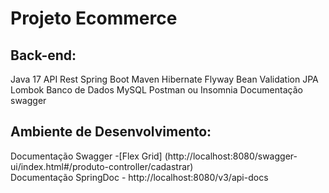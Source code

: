 <h1>Projeto Ecommerce</h1>


<h2>Back-end:</h2>
Java 17
API Rest
Spring Boot
Maven
Hibernate
Flyway
Bean Validation
JPA
Lombok
Banco de Dados MySQL
Postman ou Insomnia
Documentação swagger

<h2>Ambiente de Desenvolvimento:</h2>
Documentação Swagger -[Flex Grid] (http://localhost:8080/swagger-ui/index.html#/produto-controller/cadastrar)
<br>
Documentação SpringDoc - http://localhost:8080/v3/api-docs
